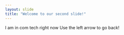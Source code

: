 ```yaml
---
layout: slide
title: "Welcome to our second slide!"
---
```

I am in com tech right now
Use the left arrow to go back!
